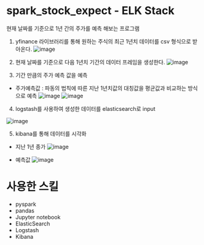 # spark_stock_expect - ELK Stack
현재 날짜를 기준으로 1년 간의 주가를 예측 해보는 프로그램

1. yfinance 라이브러리를 통해 원하는 주식의 최근 1년치 데이터를 csv 형식으로 받아온다.
   ![image](https://github.com/fkrckdzkdl/spark_stock_expect/assets/91944913/726e9d25-9acb-4da0-ba58-9e1b29aa6cf6)

2. 현재 날짜를 기준으로 다음 1년치 기간의 데이터 프레임을 생성한다.
   ![image](https://github.com/fkrckdzkdl/spark_stock_expect/assets/91944913/59a92d7a-9a71-4f04-8d32-d73cc38d1494)
3. 기간 만큼의 주가 예측 값을 예측
  - 주가예측값 : 파동의 법칙에 따른 지난 1년치값의 대칭값을 평균값과 비교하는 방식으로 예측
   ![image](https://github.com/fkrckdzkdl/spark_stock_expect/assets/91944913/09204bd9-0945-4de3-8ead-5aa8f0d67fbf)
   ![image](https://github.com/fkrckdzkdl/spark_stock_expect/assets/91944913/75843c2d-3258-410c-8659-5556b9ad297c)

4. logstash를 사용하여 생성한 데이터를 elasticsearch로 input
   
![image](https://github.com/fkrckdzkdl/spark_stock_expect/assets/91944913/a842233a-9164-4761-9006-16dcd1629dc4)

5. kibana를 통해 데이터를 시각화
- 지난 1년 종가 
![image](https://github.com/fkrckdzkdl/spark_stock_expect/assets/91944913/5e26625e-8b0e-4de9-85d1-600043211977)

- 예측값
 ![image](https://github.com/fkrckdzkdl/spark_stock_expect/assets/91944913/eb28661f-120a-436a-b8c2-2018b75c2f82)



# 사용한 스킬
- pyspark
- pandas
- Jupyter notebook
- ElasticSearch
- Logstash
- Kibana
